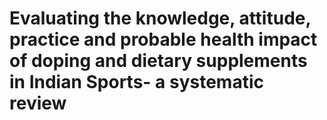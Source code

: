 # Evaluating the knowledge, attitude, practice and probable health impact of doping and dietary supplements in Indian Sports- a systematic review
